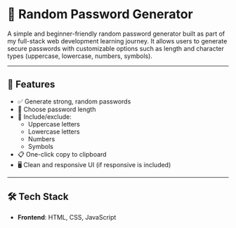 # 🔐 Random Password Generator

A simple and beginner-friendly random password generator built as part of my full-stack web development learning journey. It allows users to generate secure passwords with customizable options such as length and character types (uppercase, lowercase, numbers, symbols).

---

## 📌 Features

- ✅ Generate strong, random passwords
- 🧩 Choose password length
- 🔢 Include/exclude:
  - Uppercase letters
  - Lowercase letters
  - Numbers
  - Symbols
- 📋 One-click copy to clipboard
- 🖥️ Clean and responsive UI (if responsive is included)

---

## 🛠️ Tech Stack

- **Frontend**: HTML, CSS, JavaScript  

